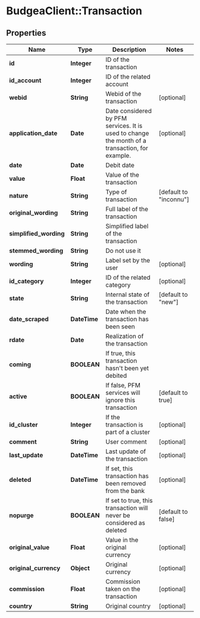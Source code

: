 # BudgeaClient::Transaction

## Properties
Name | Type | Description | Notes
------------ | ------------- | ------------- | -------------
**id** | **Integer** | ID of the transaction | 
**id_account** | **Integer** | ID of the related account | 
**webid** | **String** | Webid of the transaction | [optional] 
**application_date** | **Date** | Date considered by PFM services. It is used to change the month of a transaction, for example. | [optional] 
**date** | **Date** | Debit date | 
**value** | **Float** | Value of the transaction | 
**nature** | **String** | Type of transaction | [default to &quot;inconnu&quot;]
**original_wording** | **String** | Full label of the transaction | 
**simplified_wording** | **String** | Simplified label of the transaction | 
**stemmed_wording** | **String** | Do not use it | 
**wording** | **String** | Label set by the user | [optional] 
**id_category** | **Integer** | ID of the related category | [optional] 
**state** | **String** | Internal state of the transaction | [default to &quot;new&quot;]
**date_scraped** | **DateTime** | Date when the transaction has been seen | 
**rdate** | **Date** | Realization of the transaction | 
**coming** | **BOOLEAN** | If true, this transaction hasn&#39;t been yet debited | 
**active** | **BOOLEAN** | If false, PFM services will ignore this transaction | [default to true]
**id_cluster** | **Integer** | If the transaction is part of a cluster | [optional] 
**comment** | **String** | User comment | [optional] 
**last_update** | **DateTime** | Last update of the transaction | [optional] 
**deleted** | **DateTime** | If set, this transaction has been removed from the bank | [optional] 
**nopurge** | **BOOLEAN** | If set to true, this transaction will never be considered as deleted | [default to false]
**original_value** | **Float** | Value in the original currency | [optional] 
**original_currency** | **Object** | Original currency | [optional] 
**commission** | **Float** | Commission taken on the transaction | [optional] 
**country** | **String** | Original country | [optional] 


